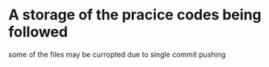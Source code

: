<h1>A storage of the pracice codes being followed</h1>
some of the files may be curropted due to single commit pushing 
